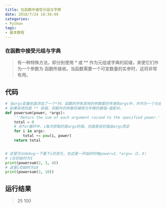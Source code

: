 ```yaml
---
title: 在函数中接受元组与字典
date: 2018/7/24 18:36:49
categories: 
- Python
tags: 
- 基本教程
---
```


### 在函数中接受元组与字典

> 有一种特殊方法，即分别使用 * 或 ** 作为元组或字典的前缀，来使它们作为一个参数为
> 函数所接收。当函数需要一个可变数量的实参时，这将非常有用。

## 代码

```python
# 当args变量前面添加了一个*时，函数的所有其他的参数都将传递到args中，并作为一个元组储存
# 如果采用的是 ** 前缀，则额外的参数将被视为字典的键值—值配对。
def powersum(power, *args):
    '''Return the sum of each argument raised to the specified power.'''
    total = 0
    # 在for循环中，i每次获取的是args的值，也就是说初值由args而定
    for i in args:
        total += pow(i, power)
    return total


# 这里可以debug一下看下i的变化，在这里一开始的时候power=2，*args=（3，4）
# i在初始时为3
print(powersum(2, 3, 4))
# 这里i初始时为10
print(powersum(2, 10))
```

<!--more-->

## 运行结果

> 25
> 100